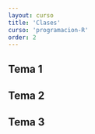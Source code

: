 ```yaml
---
layout: curso
title: 'Clases'
curso: 'programacion-R'
order: 2
---
```


## Tema 1

## Tema 2

## Tema 3
